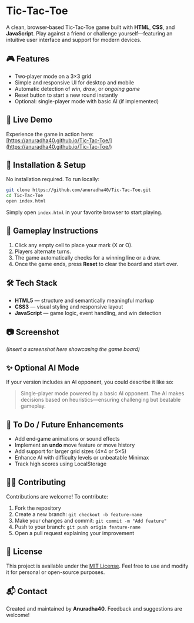 
# Tic‑Tac‑Toe

A clean, browser‑based Tic‑Tac‑Toe game built with **HTML**, **CSS**, and **JavaScript**. Play against a friend or challenge yourself—featuring an intuitive user interface and support for modern devices.

## 🎮 Features

- Two‑player mode on a 3×3 grid  
- Simple and responsive UI for desktop and mobile  
- Automatic detection of *win*, *draw*, or *ongoing game*  
- Reset button to start a new round instantly  
- Optional: single-player mode with basic AI (if implemented)

## 🚀 Live Demo

Experience the game in action here:  
[https://anuradha40.github.io/Tic‑Tac‑Toe/](https://anuradha40.github.io/Tic‑Tac‑Toe/)

## 🧰 Installation & Setup

No installation required. To run locally:

```bash
git clone https://github.com/anuradha40/Tic‑Tac‑Toe.git
cd Tic‑Tac‑Toe
open index.html
```

Simply open `index.html` in your favorite browser to start playing.

## 🎯 Gameplay Instructions

1. Click any empty cell to place your mark (X or O).  
2. Players alternate turns.  
3. The game automatically checks for a winning line or a draw.  
4. Once the game ends, press **Reset** to clear the board and start over.

## 🛠️ Tech Stack

- **HTML5** — structure and semantically meaningful markup  
- **CSS3** — visual styling and responsive layout  
- **JavaScript** — game logic, event handling, and win detection  

## 📷 Screenshot

*(Insert a screenshot here showcasing the game board)*

## ✨ Optional AI Mode

If your version includes an AI opponent, you could describe it like so:

> Single-player mode powered by a basic AI opponent. The AI makes decisions based on heuristics—ensuring challenging but beatable gameplay.

## 📝 To Do / Future Enhancements

- Add end‑game animations or sound effects  
- Implement an **undo** move feature or move history  
- Add support for larger grid sizes (4×4 or 5×5)  
- Enhance AI with difficulty levels or unbeatable Minimax  
- Track high scores using LocalStorage

## 🧑‍💻 Contributing

Contributions are welcome! To contribute:

1. Fork the repository  
2. Create a new branch: `git checkout -b feature-name`  
3. Make your changes and commit: `git commit -m "Add feature"`  
4. Push to your branch: `git push origin feature-name`  
5. Open a pull request explaining your improvement

## 🧾 License

This project is available under the [MIT License](LICENSE). Feel free to use and modify it for personal or open-source purposes.

## 📬 Contact

Created and maintained by **Anuradha40**. Feedback and suggestions are welcome!
